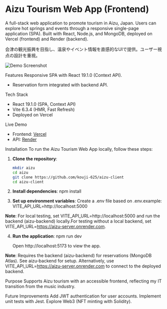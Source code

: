 # Aizu Tourism Web App (Frontend)

A full-stack web application to promote tourism in Aizu, Japan. Users can explore hot springs and events through a responsive single-page application (SPA). Built with React, Node.js, and MongoDB, deployed on Vercel (frontend) and Render (backend).

会津の観光振興を目指し、温泉やイベント情報を直感的なUIで提供。ユーザー視点の設計を重視。

![Demo Screenshot](https://github.com/yourusername/aizu-project/issues/1/screenshot.png)

 Features
Responsive SPA with React 19.1.0 (Context API).
- Reservation form integrated with backend API.

Tech Stack
- React 19.1.0 (SPA, Context API)
- Vite 6.3.4 (HMR, Fast Refresh)
- Deployed on Vercel

Live Demo
- Frontend: [Vercel](https://client-drab-iota.vercel.app/)
- API: [Render](https://aizu-server.onrender.com)

Installation
To run the Aizu Tourism Web App locally, follow these steps:

1. **Clone the repository**:
   ```bash
   mkdir aizu
   cd aizu
   git clone https://github.com/kouji-625/aizu-client
   cd aizu-client

2. **Install dependencies**:
    npm install

3. **Set up environment variables**:
    Create a .env file based on .env.example:
    VITE_API_URL=http://localhost:5000

**Note**: For local testing, set VITE_API_URL=http://localhost:5000 and run the backend (aizu-backend)
    locally.For testing without a local backend, set VITE_API_URL=https://aizu-server.onrender.com.

4. **Run the application**:
    npm run dev
    
    Open http://localhost:5173 to view the app.
    
**Note**: Requires the backend (aizu-backend) for reservations (MongoDB Atlas). See aizu-backend for setup.
         Alternatively, use VITE_API_URL=https://aizu-server.onrender.com to connect to the deployed backend.

Purpose
     Supports Aizu tourism with an accessible frontend, reflecting my IT transition from the music industry.

Future Improvements
    Add JWT authentication for user accounts.
    Implement unit tests with Jest.
    Explore Web3 (NFT minting with Solidity).




